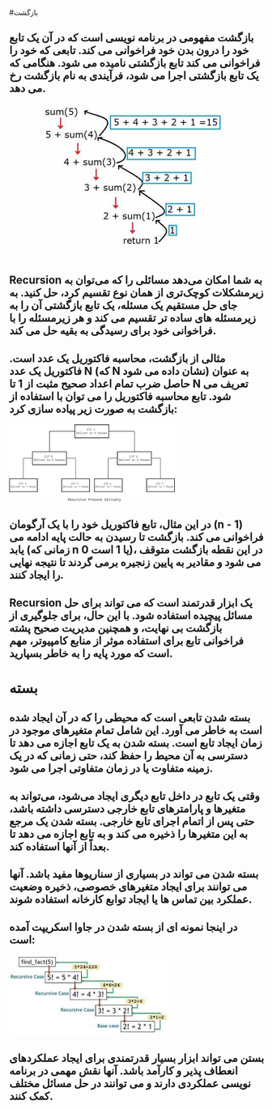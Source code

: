 #بازگشت

## بازگشت مفهومی در برنامه نویسی است که در آن یک تابع خود را درون بدن خود فراخوانی می کند. تابعی که خود را فراخوانی می کند تابع بازگشتی نامیده می شود. هنگامی که یک تابع بازگشتی اجرا می شود، فرآیندی به نام بازگشت رخ می دهد.

![Alt-](/OIP.jfif)

## Recursion به شما امکان می‌دهد مسائلی را که می‌توان به زیرمشکلات کوچک‌تری از همان نوع تقسیم کرد، حل کنید. به جای حل مستقیم یک مسئله، یک تابع بازگشتی آن را به زیرمسئله های ساده تر تقسیم می کند و هر زیرمسئله را با فراخوانی خود برای رسیدگی به بقیه حل می کند.

## مثالی از بازگشت، محاسبه فاکتوریل یک عدد است. فاکتوریل یک عدد N (که N نشان داده می شود) به عنوان حاصل ضرب تمام اعداد صحیح مثبت از 1 تا N تعریف می شود. تابع محاسبه فاکتوریل را می توان با استفاده از بازگشت به صورت زیر پیاده سازی کرد:

![Alt-](/images.png)

## در این مثال، تابع فاکتوریل خود را با یک آرگومان (n - 1) فراخوانی می کند. بازگشت تا رسیدن به حالت پایه ادامه می یابد (زمانی که n 0 یا 1 است)، در این نقطه بازگشت متوقف می شود و مقادیر به پایین زنجیره برمی گردند تا نتیجه نهایی را ایجاد کنند.

## Recursion یک ابزار قدرتمند است که می تواند برای حل مسائل پیچیده استفاده شود. با این حال، برای جلوگیری از بازگشت بی نهایت، و همچنین مدیریت صحیح پشته فراخوانی تابع برای استفاده موثر از منابع کامپیوتر، مهم است که مورد پایه را به خاطر بسپارید.

# بسته

## بسته شدن تابعی است که محیطی را که در آن ایجاد شده است به خاطر می آورد. این شامل تمام متغیرهای موجود در زمان ایجاد تابع است. بسته شدن به یک تابع اجازه می دهد تا دسترسی به آن محیط را حفظ کند، حتی زمانی که در یک زمینه متفاوت یا در زمان متفاوتی اجرا می شود.

## وقتی یک تابع در داخل تابع دیگری ایجاد می‌شود، می‌تواند به متغیرها و پارامترهای تابع خارجی دسترسی داشته باشد، حتی پس از اتمام اجرای تابع خارجی. بسته شدن یک مرجع به این متغیرها را ذخیره می کند و به تابع اجازه می دهد تا بعداً از آنها استفاده کند.

## بسته شدن می تواند در بسیاری از سناریوها مفید باشد. آنها می توانند برای ایجاد متغیرهای خصوصی، ذخیره وضعیت عملکرد بین تماس ها یا ایجاد توابع کارخانه استفاده شوند.

## در اینجا نمونه ای از بسته شدن در جاوا اسکریپت آمده است:

![Alt-text](/download.jfif)

## بستن می تواند ابزار بسیار قدرتمندی برای ایجاد عملکردهای انعطاف پذیر و کارآمد باشد. آنها نقش مهمی در برنامه نویسی عملکردی دارند و می توانند در حل مسائل مختلف کمک کنند.
